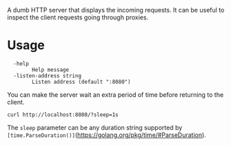 A dumb HTTP server that displays the incoming requests. It can be useful to
inspect the client requests going through proxies.

# Usage

```
  -help
        Help message
  -listen-address string
        Listen address (default ":8080")
```

You can make the server wait an extra period of time before returning to the client.

```
curl http://localhost:8080/?sleep=1s
```

The `sleep` parameter can be any duration string supported by `[time.ParseDuration()]`(https://golang.org/pkg/time/#ParseDuration).
